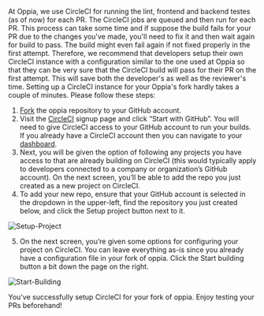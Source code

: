 At Oppia, we use CircleCI for running the lint, frontend and backend testes (as of now) for each PR. The CircleCI jobs are queued and then run for each PR. This process can take some time and if suppose the build fails for your PR due to the changes you've made, you'll need to fix it and then wait again for build to pass. The build might even fail again if not fixed properly in the first attempt.
Therefore, we recommend that developers setup their own CircleCI instance with a configuration similar to the one used at Oppia so that they can be very sure that the CircleCI build will pass for their PR on the first attempt. This will save both the developer's as well as the reviewer's time.
Setting up a CircleCI instance for your Oppia's fork hardly takes a couple of minutes. Please follow these steps:
1. [Fork](https://help.github.com/articles/fork-a-repo/) the oppia repository to your GitHub account.
2. Visit the [CircleCI](https://circleci.com/signup) signup page and click “Start with GitHub”. You will need to give CircleCI access to your GitHub account to run your builds. If you already have a CircleCI account then you can navigate to your [dashboard](https://circleci.com/dashboard).
3. Next, you will be given the option of following any projects you have access to that are already building on CircleCI (this would typically apply to developers connected to a company or organization’s GitHub account). On the next screen, you’ll be able to add the repo you just created as a new project on CircleCI.
4. To add your new repo, ensure that your GitHub account is selected in the dropdown in the upper-left, find the repository you just created below, and click the Setup project button next to it.

![Setup-Project](https://circleci.com/docs/assets/img/docs/CircleCI-add-new-project-list.png)

5. On the next screen, you’re given some options for configuring your project on CircleCI. You can leave everything as-is since you already have a configuration file in your fork of oppia. Click the Start building button a bit down the page on the right. 

![Start-Building](https://circleci.com/docs/assets/img/docs/CircleCI-2.0-start-building.png)



You've successfully setup CircleCI for your fork of oppia. Enjoy testing your PRs beforehand!


